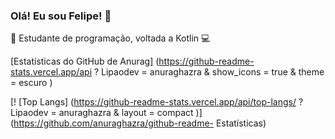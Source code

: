 ### Olá! Eu sou Felipe! 👋

🧠 Estudante de programação, voltada a Kotlin 💻

[Estatísticas do GitHub de Anurag] (https://github-readme-stats.vercel.app/api ? Lipaodev = anuraghazra & show_icons = true & theme = escuro )

[! [Top Langs] (https://github-readme-stats.vercel.app/api/top-langs/ ? Lipaodev = anuraghazra & layout = compact )] (https://github.com/anuraghazra/github-readme- Estatísticas)

<!--
**Lipaodev/Lipaodev** is a ✨ _special_ ✨ repository because its `README.md` (this file) appears on your GitHub profile.

Here are some ideas to get you started:

- 🔭 I’m currently working on ...
- 🌱 I’m currently learning ...
- 👯 I’m looking to collaborate on ...
- 🤔 I’m looking for help with ...
- 💬 Ask me about ...
- 📫 How to reach me: ...
- 😄 Pronouns: ...
- ⚡ Fun fact: ...
-->
